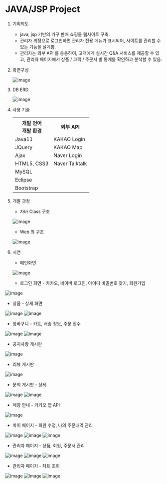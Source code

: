 # JAVA/JSP Project 
1. 기획의도
   - java, jsp 기반의 가구 판매 쇼핑몰 웹사이트 구축.
   - 관리자 계정으로 로그인하면 관리자 전용 메뉴가 표시되어, 사이트를 관리할 수 있는 기능을 설계함.
   - 관리자는 외부 API 를 응용하여, 고객에게 실시간 Q&A 서비스를 제공할 수 있고, 관리자 페이지에서 상품 / 고객 / 주문서 별 통게를 확인하고 분석할 수 있음.

2. 화면구성

   ![image](https://github.com/nagyng/shoppingmall/assets/159399610/5903ea64-e913-4b2c-badc-6713ccf07f97) 
   
3. DB ERD

   ![image](https://github.com/nagyng/shoppingmall/assets/159399610/ce4896c6-4205-4764-8b53-2c58e09ea5de)

4. 사용 기술
   <table>
      <tr>
         <th>개발 언어<br>개발 환경</th>
         <th>외부 API</th>
      </tr>
      <tr>
         <td>Java11</td>
         <td>KAKAO Login</td>
      </tr>
      <tr>
         <td>JQuery</td>
         <td>KAKAO Map</td>
      </tr>
      <tr>
         <td>Ajax</td>
         <td>Naver Login</td>
      </tr>
      <tr>
         <td>HTML5, CSS3</td>
         <td>Naver Talktalk</td>
      </tr>
      <tr>
         <td colspan="2">MySQL</td>
      </tr>
      <tr>
         <td colspan="2">Eclipse</td>
      </tr>
      <tr>
         <td colspan="2">Bootstrap</td>
      </tr>
   </table>
   
5. 개발 과정
   - 자바 Class 구조 <br>

   ![image](https://github.com/nagyng/shoppingmall/assets/159399610/ce361005-fbad-4dc9-ad53-6146d6378ab5)
   - Web 의 구조 <br>
   
    ![image](https://github.com/nagyng/shoppingmall/assets/159399610/c9b28ee4-d9c1-41d3-aabe-02321239c385)


6. 시연
   - 메인화면 <br> 

   ![image](https://github.com/nagyng/shoppingmall/assets/159399610/1cee1c19-d929-4574-9183-379d4bcd9835)

   - 로그인 화면 - 카카오, 네이버 로그인, 아이디 비밀번호 찾기, 회원가입<br>

  ![image](https://github.com/nagyng/shoppingmall/assets/159399610/e9849461-f689-4bc6-bc0d-699116a09f91)

   - 상품 - 상세 화면 <br> 

  ![image](https://github.com/nagyng/shoppingmall/assets/159399610/019c1879-27e7-4049-8709-65047a0b64bc)
   ![image](https://github.com/nagyng/shoppingmall/assets/159399610/d6f4b79f-9787-4855-832e-efa70b193b5e)

   - 장바구니 - 카트, 배송 정보, 주문 접수

   ![image](https://github.com/nagyng/shoppingmall/assets/159399610/3442ad57-c855-43e7-84b5-6f573b7e2617)
   ![image](https://github.com/nagyng/shoppingmall/assets/159399610/0976ffa7-b71e-4b3d-8a83-3b0ecde84488) 

   - 공지사항 게시판 <br>

  ![image](https://github.com/nagyng/shoppingmall/assets/159399610/885cb0d6-5f3f-44f0-b488-c4e8afac49cc)

   - 리뷰 게시판 <br> 

  ![image](https://github.com/nagyng/shoppingmall/assets/159399610/8793250c-e076-42f4-a82a-8d15711a893f)

   - 문의 게시판 - 상세 <br>

![image](https://github.com/nagyng/shoppingmall/assets/159399610/d32adf27-5bf1-4627-8129-3c2b6cc252a3)
![image](https://github.com/nagyng/shoppingmall/assets/159399610/9769eb13-43c7-4109-8dbf-43370038e667)

   - 매장 안내 - 카카오 맵 API

   ![image](https://github.com/nagyng/shoppingmall/assets/159399610/f7017cc0-6d18-4e71-b248-bb03784a2996)

   - 마이 페이지 - 회원 수정, 나의 주문내역 관리<br>

![image](https://github.com/nagyng/shoppingmall/assets/159399610/9ae0fe30-897e-4c59-a8a1-9da02591b17d)
![image](https://github.com/nagyng/shoppingmall/assets/159399610/7db5d03c-e3c7-4132-b30a-35876f712972)
![image](https://github.com/nagyng/shoppingmall/assets/159399610/0e32360a-e5ae-4ef6-8f95-59b0bd4e2846)

  
   - 관리자 페이지 - 상품, 회원, 주문서 관리<br>

  ![image](https://github.com/nagyng/shoppingmall/assets/159399610/c903c68c-53c8-4449-b775-85339ee6b0ed)
![image](https://github.com/nagyng/shoppingmall/assets/159399610/1bda37f2-164a-4df9-aa1f-d9df2b920210)
![image](https://github.com/nagyng/shoppingmall/assets/159399610/71d464c0-9b30-4a24-a613-f763f7473186)

   - 관리자 페이지 - 차트 조회<br>

   ![image](https://github.com/nagyng/shoppingmall/assets/159399610/eba4bcae-9ac2-4cae-87a3-91359a834a8d)
![image](https://github.com/nagyng/shoppingmall/assets/159399610/5fbedfa8-af33-4572-bdb6-f02ce9eab4af)
![image](https://github.com/nagyng/shoppingmall/assets/159399610/2b095a60-b43c-4aea-91bd-8d5666c94dab)



